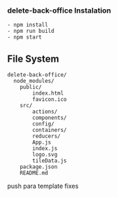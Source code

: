 ###  delete-back-office Instalation

```
- npm install 
- npm run build 
- npm start 
```

## File System

```
delete-back-office/
  node_modules/
 	public/
	    index.html
	    favicon.ico
	src/
		actions/
		components/
		config/
		containers/
		reducers/
		App.js
	    index.js
	    logo.svg
	  	tileData.js
	package.json
	README.md
```
push para template fixes 

